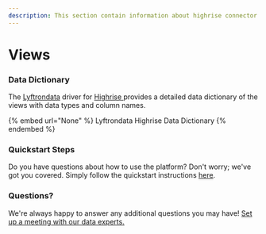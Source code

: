 ```yaml
---
description: This section contain information about highrise connector views information
---
```


# Views

### Data Dictionary

The [Lyftrondata](https://www.lyftrondata.com/) driver for [Highrise](None/)[ ](https://www.lyftrondata.com/integration/highrise/)provides a detailed data dictionary of the views with data types and column names.

{% embed url="None" %}
Lyftrondata Highrise Data Dictionary
{% endembed %}

### Quickstart Steps

Do you have questions about how to use the platform? Don't worry; we've got you covered. Simply follow the quickstart instructions [here](../README.md).

### Questions? <a href="#questions" id="questions"></a>

We're always happy to answer any additional questions you may have! [Set up a meeting with our data experts.](https://www.lyftrondata.com/book-a-meeting/)


